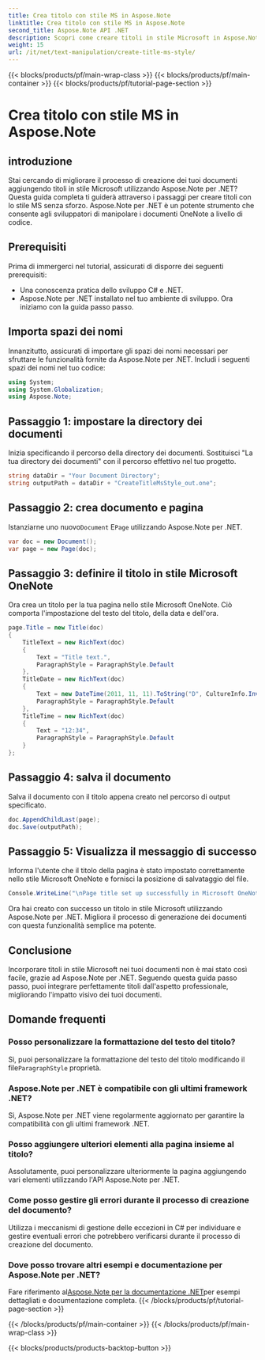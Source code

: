 ```yaml
---
title: Crea titolo con stile MS in Aspose.Note
linktitle: Crea titolo con stile MS in Aspose.Note
second_title: Aspose.Note API .NET
description: Scopri come creare titoli in stile Microsoft in Aspose.Note per .NET. Migliora la presentazione del tuo documento con questo tutorial facile da seguire.
weight: 15
url: /it/net/text-manipulation/create-title-ms-style/
---
```


{{< blocks/products/pf/main-wrap-class >}}
{{< blocks/products/pf/main-container >}}
{{< blocks/products/pf/tutorial-page-section >}}

# Crea titolo con stile MS in Aspose.Note

## introduzione
Stai cercando di migliorare il processo di creazione dei tuoi documenti aggiungendo titoli in stile Microsoft utilizzando Aspose.Note per .NET? Questa guida completa ti guiderà attraverso i passaggi per creare titoli con lo stile MS senza sforzo. Aspose.Note per .NET è un potente strumento che consente agli sviluppatori di manipolare i documenti OneNote a livello di codice.
## Prerequisiti
Prima di immergerci nel tutorial, assicurati di disporre dei seguenti prerequisiti:
- Una conoscenza pratica dello sviluppo C# e .NET.
- Aspose.Note per .NET installato nel tuo ambiente di sviluppo.
Ora iniziamo con la guida passo passo.
## Importa spazi dei nomi
Innanzitutto, assicurati di importare gli spazi dei nomi necessari per sfruttare le funzionalità fornite da Aspose.Note per .NET. Includi i seguenti spazi dei nomi nel tuo codice:
```csharp
using System;
using System.Globalization;
using Aspose.Note;
```
## Passaggio 1: impostare la directory dei documenti
Inizia specificando il percorso della directory dei documenti. Sostituisci "La tua directory dei documenti" con il percorso effettivo nel tuo progetto.
```csharp
string dataDir = "Your Document Directory";
string outputPath = dataDir + "CreateTitleMsStyle_out.one";
```
## Passaggio 2: crea documento e pagina
 Istanziarne uno nuovo`Document` E`Page` utilizzando Aspose.Note per .NET.
```csharp
var doc = new Document();
var page = new Page(doc);
```
## Passaggio 3: definire il titolo in stile Microsoft OneNote
Ora crea un titolo per la tua pagina nello stile Microsoft OneNote. Ciò comporta l'impostazione del testo del titolo, della data e dell'ora.
```csharp
page.Title = new Title(doc)
{
    TitleText = new RichText(doc)
    {
        Text = "Title text.",
        ParagraphStyle = ParagraphStyle.Default
    },
    TitleDate = new RichText(doc)
    {
        Text = new DateTime(2011, 11, 11).ToString("D", CultureInfo.InvariantCulture),
        ParagraphStyle = ParagraphStyle.Default
    },
    TitleTime = new RichText(doc)
    {
        Text = "12:34",
        ParagraphStyle = ParagraphStyle.Default
    }
};
```
## Passaggio 4: salva il documento
Salva il documento con il titolo appena creato nel percorso di output specificato.
```csharp
doc.AppendChildLast(page);
doc.Save(outputPath);
```
## Passaggio 5: Visualizza il messaggio di successo
Informa l'utente che il titolo della pagina è stato impostato correttamente nello stile Microsoft OneNote e fornisci la posizione di salvataggio del file.
```csharp
Console.WriteLine("\nPage title set up successfully in Microsoft OneNote style.\nFile saved at " + outputPath);
```
Ora hai creato con successo un titolo in stile Microsoft utilizzando Aspose.Note per .NET. Migliora il processo di generazione dei documenti con questa funzionalità semplice ma potente.
## Conclusione
Incorporare titoli in stile Microsoft nei tuoi documenti non è mai stato così facile, grazie ad Aspose.Note per .NET. Seguendo questa guida passo passo, puoi integrare perfettamente titoli dall'aspetto professionale, migliorando l'impatto visivo dei tuoi documenti.
## Domande frequenti
### Posso personalizzare la formattazione del testo del titolo?
 Sì, puoi personalizzare la formattazione del testo del titolo modificando il file`ParagraphStyle` proprietà.
### Aspose.Note per .NET è compatibile con gli ultimi framework .NET?
Sì, Aspose.Note per .NET viene regolarmente aggiornato per garantire la compatibilità con gli ultimi framework .NET.
### Posso aggiungere ulteriori elementi alla pagina insieme al titolo?
Assolutamente, puoi personalizzare ulteriormente la pagina aggiungendo vari elementi utilizzando l'API Aspose.Note per .NET.
### Come posso gestire gli errori durante il processo di creazione del documento?
Utilizza i meccanismi di gestione delle eccezioni in C# per individuare e gestire eventuali errori che potrebbero verificarsi durante il processo di creazione del documento.
### Dove posso trovare altri esempi e documentazione per Aspose.Note per .NET?
 Fare riferimento al[Aspose.Note per la documentazione .NET](https://reference.aspose.com/note/net/)per esempi dettagliati e documentazione completa.
{{< /blocks/products/pf/tutorial-page-section >}}

{{< /blocks/products/pf/main-container >}}
{{< /blocks/products/pf/main-wrap-class >}}

{{< blocks/products/products-backtop-button >}}
